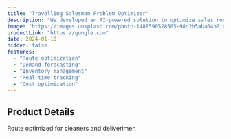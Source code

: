 ```yaml
---
title: "Travelling Salesman Problem Optimizer"
description: "We developed an AI-powered solution to optimize sales routes, reducing travel time by 35% and increasing customer visits by 25%."
image: "https://images.unsplash.com/photo-1488590528505-98d2b5aba04b?ixlib=rb-1.2.1&auto=format&fit=crop&w=1200&q=80"
productLink: "https://google.com"
date: 2024-01-10
hidden: false
features:
  - "Route optimization"
  - "Demand forecasting"
  - "Inventory management"
  - "Real-time tracking"
  - "Cost optimization"
---
```


## Product Details

Route optimized for cleaners and deliverimen